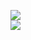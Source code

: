 [![](https://img.shields.io/badge/Made%20With-Github%20Spray-lightgrey.svg?style=for-the-badge&logo=github)](https://github.com/Annihil/github-spray#10095)  
[![](https://i.imgur.com/2DrTn0Z.gif)](https://github.com/Annihil/github-spray)